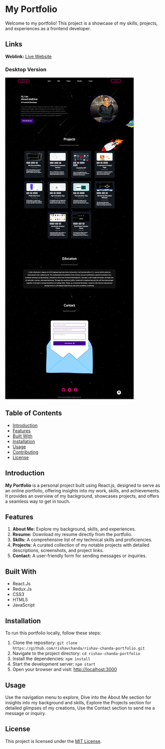# My Portfolio

Welcome to my portfolio! This project is a showcase of my skills, projects, and experiences as a frontend developer.

## Links
**Weblink:** [Live Website](https://xcordeva.github.io/)

### Desktop Version
![](./full-page-screenshot.jpg)


## Table of Contents

- [Introduction](#introduction)
- [Features](#features)
- [Built With](#technologies-used)
- [Installation](#installation)
- [Usage](#usage)
- [Contributing](#contributing)
- [License](#license)

## Introduction

**My Portfolio** is a personal project built using React.js, designed to serve as an online portfolio, offering insights into my work, skills, and achievements. It provides an overview of my background, showcases projects, and offers a seamless way to get in touch.

## Features

1. **About Me:** Explore my background, skills, and experiences.
2. **Resume:** Download my resume directly from the portfolio.
3. **Skills:** A comprehensive list of my technical skills and proficiencies.
4. **Projects:** A curated collection of my notable projects with detailed descriptions, screenshots, and project links.
5. **Contact:** A user-friendly form for sending messages or inquiries.


## Built With

- React.Js
- Redux.Js
- CSS3
- HTML5 
- JavaScript


## Installation

To run this portfolio locally, follow these steps:

1. Clone the repository: `git clone https://github.com/rishavchanda/rishav-chanda-portfolio.git`
2. Navigate to the project directory: `cd rishav-chanda-portfolio`
3. Install the dependencies: `npm install`
4. Start the development server: `npm start`
5. Open your browser and visit: [http://localhost:3000](http://localhost:3000)

## Usage

Use the navigation menu to explore, Dive into the About Me section for insights into my background and skills, Explore the Projects section for detailed glimpses of my creations, Use the Contact section to send me a message or inquiry.


## License
This project is licensed under the [MIT License](https://github.com/xCordeva/xcordeva.github.io/blob/main/LICENSE).

